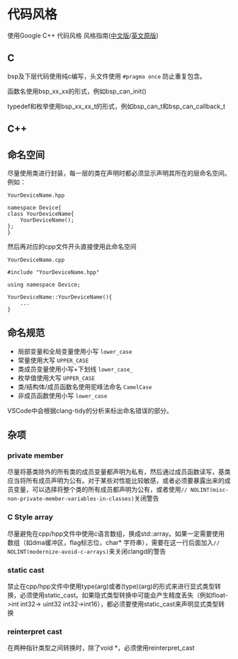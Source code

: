# 代码风格

使用Google C++ 代码风格 风格指南([中文版](https://zh-google-styleguide.readthedocs.io/en/latest/google-cpp-styleguide/contents/)/[英文原版](https://google.github.io/styleguide/cppguide.html))

## C

bsp及下层代码使用纯c编写，头文件使用 `#pragma once` 防止重复包含。

函数名使用bsp_xx_xx的形式，例如bsp_can_init()

typedef和枚举使用bsp_xx_xx_t的形式，例如bsp_can_t和bsp_can_callback_t

## C++

## 命名空间

尽量使用类进行封装，每一层的类在声明时都必须显示声明其所在的层命名空间。
例如：

 `YourDeviceName.hpp`

    namespace Device{
    class YourDeviceName{
        YourDeviceName();
    };
    }

然后再对应的cpp文件开头直接使用此命名空间

 `YourDeviceName.cpp`

    #include "YourDeviceName.hpp"

    using namespace Device;

    YourDeviceName::YourDeviceName(){
        ...
    }

## 命名规范

* 局部变量和全局变量使用小写 `lower_case`
* 常量使用大写 `UPPER_CASE`
* 类成员变量使用小写+下划线 `lower_case_`
* 枚举值使用大写 `UPPER_CASE`
* 类/结构体/成员函数名使用驼峰法命名 `CamelCase`
* 非成员函数使用小写 `lower_case`

VSCode中会根据clang-tidy的分析来标出命名错误的部分。

## 杂项

### private member

尽量将基类除外的所有类的成员变量都声明为私有，然后通过成员函数读写，基类应当将所有成员声明为公有。对于某些对性能比较敏感，或者必须要暴露出来的成员变量，可以选择将整个类的所有成员都声明为公有，或者使用`// NOLINT(misc-non-private-member-variables-in-classes)`关闭警告

### C Style array

尽量避免在cpp/hpp文件中使用c语言数组，换成std::array。如果一定需要使用数组（如dma缓冲区，flag标志位，char* 字符串），需要在这一行后面加入`// NOLINT(modernize-avoid-c-arrays)`来关闭clangd的警告

### static cast

禁止在cpp/hpp文件中使用type(arg)或者(type)(arg)的形式来进行显式类型转换，必须使用static_cast。如果隐式类型转换中可能会产生精度丢失（例如float->int int32-> uint32 int32->int16），都必须要使用static_cast来声明显式类型转换

### reinterpret cast

在两种指针类型之间转换时，除了void *，必须使用reinterpret_cast
